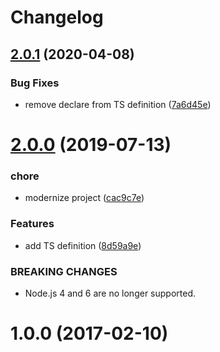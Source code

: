 # Changelog

## [2.0.1](https://github.com/mljs/distance-matrix/compare/v2.0.0...v2.0.1) (2020-04-08)


### Bug Fixes

* remove declare from TS definition ([7a6d45e](https://github.com/mljs/distance-matrix/commit/7a6d45e7c16bd9f6b2ba551b48760d96c09f0876))



# [2.0.0](https://github.com/mljs/distance-matrix/compare/v1.0.0...v2.0.0) (2019-07-13)


### chore

* modernize project ([cac9c7e](https://github.com/mljs/distance-matrix/commit/cac9c7e))


### Features

* add TS definition ([8d59a9e](https://github.com/mljs/distance-matrix/commit/8d59a9e))


### BREAKING CHANGES

* Node.js 4 and 6 are no longer supported.



<a name="1.0.0"></a>
# 1.0.0 (2017-02-10)



